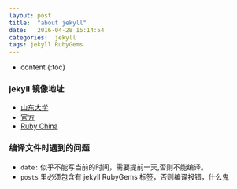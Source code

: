 ```yaml
---
layout: post
title:  "about jekyll"
date:   2016-04-28 15:14:54
categories:  jekyll
tags: jekyll RubyGems
---
```

* content
{:toc}

### jekyll 镜像地址  
* [山东大学](http://ruby.sdutlinux.org/)
* [官方](http://rubygems.org/)
* [Ruby China](https://gems.ruby-china.org/)  

### 编译文件时遇到的问题  

* `date:` 似乎不能写当前的时间，需要提前一天,否则不能编译。
* `posts` 里必须包含有 jekyll RubyGems 标签，否则编译报错，什么鬼
